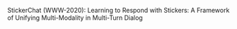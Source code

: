 StickerChat (WWW-2020): Learning to Respond with Stickers: A Framework of Unifying Multi-Modality in Multi-Turn Dialog
